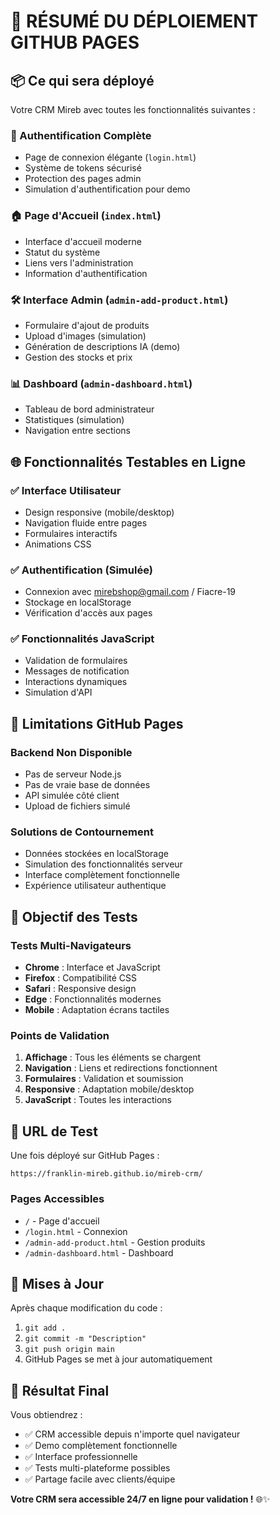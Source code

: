 # 🎯 RÉSUMÉ DU DÉPLOIEMENT GITHUB PAGES

## 📦 Ce qui sera déployé

Votre CRM Mireb avec toutes les fonctionnalités suivantes :

### 🔐 Authentification Complète
- Page de connexion élégante (`login.html`)
- Système de tokens sécurisé
- Protection des pages admin
- Simulation d'authentification pour demo

### 🏠 Page d'Accueil (`index.html`)
- Interface d'accueil moderne
- Statut du système
- Liens vers l'administration
- Information d'authentification

### 🛠️ Interface Admin (`admin-add-product.html`)
- Formulaire d'ajout de produits
- Upload d'images (simulation)
- Génération de descriptions IA (demo)
- Gestion des stocks et prix

### 📊 Dashboard (`admin-dashboard.html`)
- Tableau de bord administrateur
- Statistiques (simulation)
- Navigation entre sections

## 🌐 Fonctionnalités Testables en Ligne

### ✅ Interface Utilisateur
- Design responsive (mobile/desktop)
- Navigation fluide entre pages
- Formulaires interactifs
- Animations CSS

### ✅ Authentification (Simulée)
- Connexion avec mirebshop@gmail.com / Fiacre-19
- Stockage en localStorage
- Vérification d'accès aux pages

### ✅ Fonctionnalités JavaScript
- Validation de formulaires
- Messages de notification
- Interactions dynamiques
- Simulation d'API

## 🚫 Limitations GitHub Pages

### Backend Non Disponible
- Pas de serveur Node.js
- Pas de vraie base de données
- API simulée côté client
- Upload de fichiers simulé

### Solutions de Contournement
- Données stockées en localStorage
- Simulation des fonctionnalités serveur
- Interface complètement fonctionnelle
- Expérience utilisateur authentique

## 🎯 Objectif des Tests

### Tests Multi-Navigateurs
- **Chrome** : Interface et JavaScript
- **Firefox** : Compatibilité CSS
- **Safari** : Responsive design
- **Edge** : Fonctionnalités modernes
- **Mobile** : Adaptation écrans tactiles

### Points de Validation
1. **Affichage** : Tous les éléments se chargent
2. **Navigation** : Liens et redirections fonctionnent
3. **Formulaires** : Validation et soumission
4. **Responsive** : Adaptation mobile/desktop
5. **JavaScript** : Toutes les interactions

## 📱 URL de Test

Une fois déployé sur GitHub Pages :
```
https://franklin-mireb.github.io/mireb-crm/
```

### Pages Accessibles
- `/` - Page d'accueil
- `/login.html` - Connexion
- `/admin-add-product.html` - Gestion produits
- `/admin-dashboard.html` - Dashboard

## 🔄 Mises à Jour

Après chaque modification du code :
1. `git add .`
2. `git commit -m "Description"`
3. `git push origin main`
4. GitHub Pages se met à jour automatiquement

## 🎉 Résultat Final

Vous obtiendrez :
- ✅ CRM accessible depuis n'importe quel navigateur
- ✅ Demo complètement fonctionnelle
- ✅ Interface professionnelle
- ✅ Tests multi-plateforme possibles
- ✅ Partage facile avec clients/équipe

**Votre CRM sera accessible 24/7 en ligne pour validation !** 🌐✨

